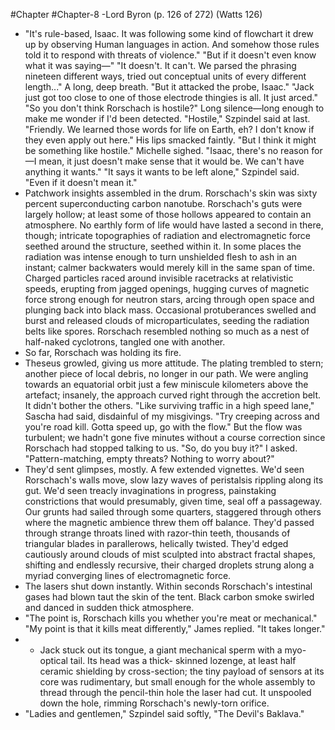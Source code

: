 #Chapter #Chapter-8
-Lord Byron (p. 126 of 272) (Watts 126)
* "It's rule-based, Isaac. It was following some kind of flowchart it drew up by observing Human
languages in action. And somehow those rules told it to respond with threats of violence."
"But if it doesn't even know what it was saying—"
"It doesn't. It can't. We parsed the phrasing nineteen different ways, tried out conceptual units of every
different length..." A long, deep breath. "But it attacked the probe, Isaac."
"Jack just got too close to one of those electrode thingies is all. It just arced."
"So you don't think Rorschach is hostile?"
Long silence—long enough to make me wonder if I'd been detected.
"Hostile," Szpindel said at last. "Friendly. We learned those words for life on Earth, eh? I don't know
if they even apply out here." His lips smacked faintly. "But I think it might be something like hostile."
Michelle sighed. "Isaac, there's no reason for—I mean, it just doesn't make sense that it would be. We
can't have anything it wants."
"It says it wants to be left alone," Szpindel said. "Even if it doesn't mean it."
* Patchwork insights assembled in the drum. Rorschach's skin was sixty percent superconducting carbon nanotube. Rorschach's guts were largely hollow; at least some of those hollows appeared to contain an atmosphere. No earthly form of life would have lasted a second in there, though; intricate topographies of radiation and electromagnetic force seethed around the structure, seethed within it. In some places the radiation was intense enough to turn unshielded flesh to ash in an instant; calmer backwaters would merely kill in the same span of time. Charged particles raced around invisible racetracks at relativistic speeds, erupting from jagged openings, hugging curves of magnetic force strong enough for neutron stars, arcing through open space and plunging back into black mass. Occasional protuberances swelled and burst and released clouds of microparticulates, seeding the radiation belts like spores. Rorschach resembled nothing so much as a nest of half-naked cyclotrons, tangled one with another.
* So far, Rorschach was holding its fire.
* Theseus growled, giving us more attitude. The plating trembled to stern; another piece of local debris, no longer in our path. We were angling towards an equatorial orbit just a few miniscule kilometers above the artefact; insanely, the approach curved right through the accretion belt. It didn't bother the others. "Like surviving traffic in a high speed lane," Sascha had said, disdainful of my misgivings. "Try creeping across and you're road kill. Gotta speed up, go with the flow." But the flow was turbulent; we hadn't gone five minutes without a course correction since Rorschach had stopped talking to us. "So, do you buy it?" I asked. "Pattern-matching, empty threats? Nothing to worry about?"
* They'd sent glimpses, mostly. A few extended vignettes. We'd seen Rorschach's walls move, slow lazy waves of peristalsis rippling along its gut. We'd seen treacly invaginations in progress, painstaking constrictions that would presumably, given time, seal off a passageway. Our grunts had sailed through some quarters, staggered through others where the magnetic ambience threw them off balance. They'd passed through strange throats lined with razor-thin teeth, thousands of triangular blades in parallerows, helically twisted. They'd edged cautiously around clouds of mist sculpted into abstract fractal shapes, shifting and endlessly recursive, their charged droplets strung along a myriad converging lines of electromagnetic force.
* The lasers shut down instantly. Within seconds Rorschach's intestinal gases had blown taut the skin of the tent. Black carbon smoke swirled and danced in sudden thick atmosphere.
* "The point is, Rorschach kills you whether you're meat or mechanical." "My point is that it kills meat differently," James replied. "It takes longer."
* * Jack stuck out its tongue, a giant mechanical sperm with a myo-optical tail. Its head was a thick- skinned lozenge, at least half ceramic shielding by cross-section; the tiny payload of sensors at its core was rudimentary, but small enough for the whole assembly to thread through the pencil-thin hole the laser had cut. It unspooled down the hole, rimming Rorschach's newly-torn orifice.
* "Ladies and gentlemen," Szpindel said softly, "The Devil's Baklava."